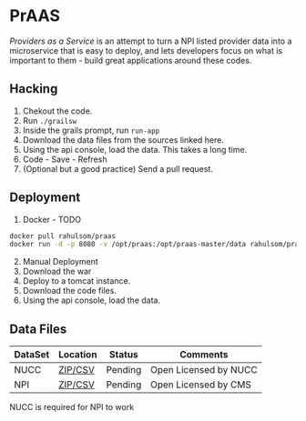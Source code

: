 PrAAS
====

*Providers as a Service* is an attempt to turn a NPI listed provider data
into a microservice that is easy to deploy, and lets developers focus on
what is important to them - build great applications around these codes.

Hacking
----

1. Chekout the code.
2. Run `./grailsw`
3. Inside the grails prompt, run `run-app`
4. Download the data files from the sources linked here.
5. Using the api console, load the data. This takes a long time.
6. Code - Save - Refresh
7. (Optional but a good practice) Send a pull request.

Deployment
----

1. Docker - TODO
```bash
docker pull rahulsom/praas
docker run -d -p 8080 -v /opt/praas:/opt/praas-master/data rahulsom/praas
```
2. Manual Deployment
  1. Download the war
  2. Deploy to a tomcat instance.
  3. Download the code files.
  4. Using the api console, load the data.

Data Files
----

| DataSet | Location | Status | Comments |
|---------|--------|-----|-----|
| NUCC    | [ZIP/CSV](http://www.nucc.org/index.php?option=com_content&view=article&id=107&Itemid=132) | Pending | Open Licensed by NUCC |
| NPI     | [ZIP/CSV](http://nppes.viva-it.com/NPI_Files.html) | Pending | Open Licensed by CMS |

NUCC is required for NPI to work
